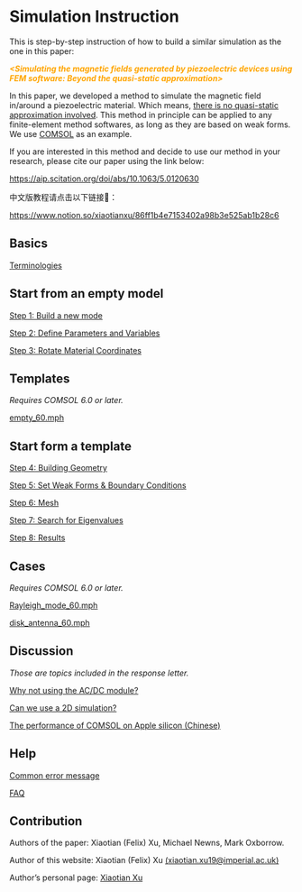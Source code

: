 # Simulation Instruction 

This is step-by-step instruction of how to build a similar simulation as the one in this paper:

 <font color='orange'> ***\<Simulating the magnetic fields generated by piezoelectric devices using FEM software: Beyond the quasi-static approximation\>***</font>

In this paper, we developed a method to simulate the magnetic field in/around a piezoelectric material. Which means, <u>there is no quasi-static approximation involved</u>. This method in principle can be applied to any finite-element method softwares, as long as they are based on weak forms. We use <u>COMSOL</u> as an example.

If you are interested in this method and decide to use our method in your research, please cite our paper using the link below:

https://aip.scitation.org/doi/abs/10.1063/5.0120630

中文版教程请点击以下链接🔗：

https://www.notion.so/xiaotianxu/86ff1b4e7153402a98b3e525ab1b28c6

## Basics

[Terminologies](./subpages/terms.md)

## Start from an empty model

[Step 1: Build a new mode](./subpages/step1_build_a_new_mode.md)

[Step 2: Define Parameters and Variables](./subpages/step2_define_parameters_and_variables.md)

[Step 3: Rotate Material Coordinates](./subpages/step3_rotate_material_coordinates.md)

## Templates

*Requires COMSOL 6.0 or later.*

[empty_60.mph](./mph_files/empty_60.mph)

## Start form a template

[Step 4: Building Geometry](./subpages/step4_build_the_geometry.md)

[Step 5: Set Weak Forms & Boundary Conditions](./subpages/step5_set_weak_forms_&_boundary_conditions.md)

[Step 6: Mesh](./subpages/step6_mesh.md)

[Step 7: Search for Eigenvalues](./subpages/step7_search_for_eigenvalues.md)

[Step 8: Results](./subpages/step8_result.md)

## Cases

*Requires COMSOL 6.0 or later.*

[Rayleigh_mode_60.mph](./mph_files/Rayleigh_mode_60.mph)

[disk_antenna_60.mph](./mph_files/disk_antenna_60.mph)

## Discussion

*Those are topics included in the response letter.*

[Why not using the AC/DC module?](./subpages/why_not_AC_DC_module.md)

[Can we use a 2D simulation?](./subpages/why_not_2D.md)

[The performance of COMSOL on Apple silicon (Chinese)](https://quan.ithome.com/content/sharedetail?id=79461)

## Help

[Common error message](./subpages/error_message.md)

[FAQ](./subpages/FAQ.md)

## Contribution

Authors of the paper: Xiaotian (Felix) Xu, Michael Newns, Mark Oxborrow.

Author of this website: Xiaotian (Felix) Xu [(xiaotian.xu19@imperial.ac.uk)](mailto:xiaotian.xu19@imperial.ac.uk)

Author’s personal page: [Xiaotian Xu](https://www.notion.so/Xiaotian-Xu-192edc330fb94e3fab12bf7c879832e7)

